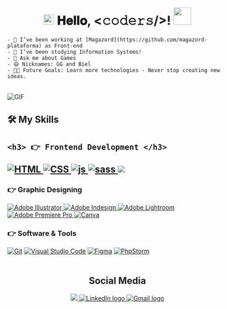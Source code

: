 <!--HELLO EVERYBODY -->

<h1 align="center">
    <img src="https://github.com/JayantGoel001/JayantGoel001/blob/master/GIF/Earth.gif" width="24px" style="max-width:100%;">
    𝐇𝐞𝐥𝐥𝐨, &lt;𝚌𝚘𝚍𝚎𝚛𝚜/&gt;!
    <img src="https://github.com/JayantGoel001/JayantGoel001/blob/master/GIF/Hi.gif" width="40px" />
</h1>

    - 🔭 I’ve been working at [Magazord](https://github.com/magazord-plataforma) as Front-end
    - 🌱 I’ve been studying Information Systems!
    - 💬 Ask me about Games
    - 😄 Nicknames: GG and Biel
    - 💪🏼 Future Goals: Learn more technologies - Never stop creating new ideas.
    
<br/>

<img align="center" alt="GIF" src="https://media.giphy.com/media/836HiJc7pgzy8iNXCn/giphy.gif" />

<h2> 🛠️ My Skills <h2>

    <h3> 👉 Frontend Development </h3>

<div>
    <a href="https://www.w3.org/html/" target="_blank">
        <img alt="HTML" src="https://img.shields.io/badge/HTML5%20-%23E34F26.svg?logo=html5&logoColor=white">
    </a>
    <a href="https://www.w3schools.com/css/" target="_blank">
        <img alt="CSS" src="https://img.shields.io/badge/Css%20-%231572B6.svg?logo=css3&logoColor=white">
    </a>
    <a href="https://www.w3schools.com/js/" target="_blank">
        <img alt="js" src="https://img.shields.io/badge/-Javascript-yellow?style=plastic&logo=javascript">
    </a>
    <a href="https://sass-lang.com" target="_blank">
        <img alt="sass" src="https://img.shields.io/badge/Scss-%23563D7C.svg?style=flat&logo=sass&logoColor=white"/>
    </a>
    <a href="https://www.php.net/">
        <img src="https://img.shields.io/badge/-php-purple?style=plastic&logo=php">
    </a>
</div>

<h3> 👉 Graphic Designing </h3>
<div>
    <a href="https://www.adobe.com/in/products/illustrator.html" target="_blank">
        <img alt="Adobe Illustrator" src="https://img.shields.io/badge/Adobe Illustrator-%23FF9A00.svg?style=flat&logo=adobeillustrator&logoColor=white"/>
    </a>
    <a href="https://www.adobe.com/in/products/indesign.html" target="_blank">
        <img alt="Adobe Indesign" src="https://img.shields.io/badge/Adobe Photoshop-%e749a0.svg?style=flat&logo=adobephotoshop&logoColor=white"/>
    </a>
    <a href="https://www.adobe.com/in/products/photoshop-lightroom.html" target="_blank">
        <img alt="Adobe Lightroom" src="https://img.shields.io/badge/Adobe Lightroom-%2300f.svg?style=flat&logo=adobelightroom&logoColor=white"/>
    </a>
    <a href="https://www.adobe.com/in/products/premiere.html" target="_blank">
        <img alt="Adobe Premiere Pro" src="https://img.shields.io/badge/Adobe Premiere Pro-%2300f.svg?style=flat&logo=adobepremierepro&logoColor=white"/>
    </a>
    <a href="#">
        <img alt="Canva" src="https://img.shields.io/badge/Canva-%2300C4CC.svg?style=flat&logo=Canva&logoColor=white"/>
    </a>
</div>

<h3> 👉 Software & Tools </h3>

<div>
    <a href="#"><img alt="Git" src="https://img.shields.io/badge/Git%20-%23F05033.svg?logo=git&logoColor=white"></a>
    <a href="#"><img alt="Visual Studio Code" src="https://img.shields.io/badge/Visual%20Studio%20Code-0078d7.svg?logo=visual-studio-code&logoColor=white"></a>
    <a href="#"><img alt="Figma" src="https://img.shields.io/badge/-Figma-grey?style=plastic&logo=figma"></a>
    <a href="#"><img alt="PhpStorm" src="https://img.shields.io/badge/-PhpStorm-purple?style=plastic&logo=phpstorm"></a>
</div>
<br/>

<h2 align="center"> Social Media </h2>

<div align="center">
    <a href="https://www.instagram.com/gabriell_girardii/" target="_blank" >
        <img src="https://img.shields.io/badge/-Instagram-blueviolet?style=for-the-badge&logo=instagram&logoColor=white"/>
    </a>
    <a href="www.linkedin.com/in/ggirardii" target="_blank">
        <img src="https://img.shields.io/badge/-LinkedIn-%230077B5?style=for-the-badge&logo=linkedin&logoColor=white" alt="LinkedIn logo"/>
    </a>
    <a href="mailto:gabriel.girardi@magazord.com.br" target="_blank">
        <img src="https://img.shields.io/badge/Gmail-D14836?style=for-the-badge&logo=gmail&logoColor=white" alt="Gmail logo"/>
    </a>
</div>

